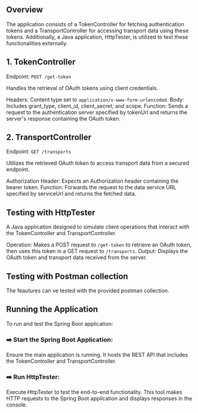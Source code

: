 ## Overview
The application consists of a TokenController for fetching authentication tokens and a 
TransportController for accessing transport data using these tokens. 
Additionally, a Java application, HttpTester, is utilized to test these functionalities externally.

## 1. TokenController
Endpoint: `POST /get-token`

Handles the retrieval of OAuth tokens using client credentials.

Headers: Content type set to `application/x-www-form-urlencoded`.
Body: Includes grant_type, client_id, client_secret, and scope.
Function: Sends a request to the authentication server specified by tokenUrl and returns the server's response containing the OAuth token.

## 2. TransportController
Endpoint: ` GET /transports `

Utilizes the retrieved OAuth token to access transport data from a secured endpoint.

Authorization Header: Expects an Authorization header containing the bearer token.
Function: Forwards the request to the data service URL specified by serviceUrl and returns the fetched data.

## Testing with HttpTester
A Java application designed to simulate client operations that interact with the TokenController and TransportController.

Operation: Makes a POST request to `/get-token` to retrieve an OAuth token, then uses this token in a GET request to `/transports`.
Output: Displays the OAuth token and transport data received from the server.

## Testing with Postman collection
The feautures can ve tested with the provided postman collection.

## Running the Application
To run and test the Spring Boot application:

### ➡️ Start the Spring Boot Application: 
Ensure the main application is running. It hosts the REST API that includes the TokenController and TransportController.

### ➡️ Run HttpTester: 
Execute HttpTester to test the end-to-end functionality. This tool makes HTTP requests to the Spring Boot application and displays responses in the console.
